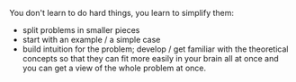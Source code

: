 You don't learn to do hard things, you learn to simplify them:
- split problems in smaller pieces
- start with an example / a simple case
- build intuition for the problem; develop / get familiar with the theoretical concepts so that they can fit more easily in your brain all at once and you can get a view of the whole problem at once.